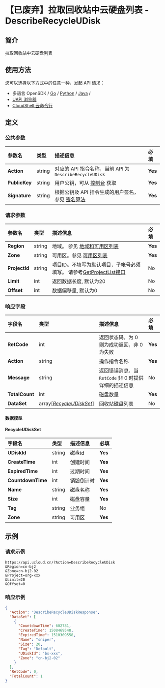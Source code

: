 # 【已废弃】拉取回收站中云硬盘列表 - DescribeRecycleUDisk

## 简介

拉取回收站中云硬盘列表






## 使用方法

您可以选择以下方式中的任意一种，发起 API 请求：
- 多语言 OpenSDK / [Go](https://github.com/ucloud/ucloud-sdk-go) / [Python](https://github.com/ucloud/ucloud-sdk-python3) / [Java](https://github.com/ucloud/ucloud-sdk-java) /
- [UAPI 浏览器](https://console.ucloud.cn/uapi/detail?id=DescribeRecycleUDisk)
- [CloudShell 云命令行](https://shell.ucloud.cn/)


## 定义

### 公共参数

| 参数名 | 类型 | 描述信息 | 必填 |
|:---|:---|:---|:---|
| **Action**     | string  | 对应的 API 指令名称，当前 API 为 `DescribeRecycleUDisk`                        | **Yes** |
| **PublicKey**  | string  | 用户公钥，可从 [控制台](https://console.ucloud.cn/uapi/apikey) 获取                                             | **Yes** |
| **Signature**  | string  | 根据公钥及 API 指令生成的用户签名，参见 [签名算法](api/summary/signature.md)  | **Yes** |

### 请求参数

| 参数名 | 类型 | 描述信息 | 必填 |
|:---|:---|:---|:---|
| **Region** | string | 地域。 参见 [地域和可用区列表](api/summary/regionlist) |**Yes**|
| **Zone** | string | 可用区。参见 [可用区列表](api/summary/regionlist) |**Yes**|
| **ProjectId** | string | 项目ID。不填写为默认项目，子帐号必须填写。 请参考[GetProjectList接口](api/summary/get_project_list) |No|
| **Limit** | int | 返回数据长度, 默认为20 |No|
| **Offset** | int | 数据偏移量, 默认为0 |No|

### 响应字段

| 字段名 | 类型 | 描述信息 | 必填 |
|:---|:---|:---|:---|
| **RetCode** | int | 返回状态码，为 0 则为成功返回，非 0 为失败 |**Yes**|
| **Action** | string | 操作指令名称 |**Yes**|
| **Message** | string | 返回错误消息，当 `RetCode` 非 0 时提供详细的描述信息 |No|
| **TotalCount** | int | 磁盘数量 |**Yes**|
| **DataSet** | array[[*RecycleUDiskSet*](#RecycleUDiskSet)] | 回收站磁盘列表 |No|

#### 数据模型


#### RecycleUDiskSet

| 字段名 | 类型 | 描述信息 | 必填 |
|:---|:---|:---|:---|
| **UDiskId** | string | 磁盘id |**Yes**|
| **CreateTime** | int | 创建时间 |**Yes**|
| **ExpiredTime** | int | 过期时间 |**Yes**|
| **CountdownTime** | int | 销毁倒计时 |**Yes**|
| **Name** | string | 磁盘名称 |**Yes**|
| **Size** | int | 磁盘容量 |**Yes**|
| **Tag** | string | 业务组 |No|
| **Zone** | string | 可用区 |**Yes**|

## 示例

### 请求示例
    
```
https://api.ucloud.cn/?Action=DescribeRecycleUDisk
&Region=cn-bj2
&Zone=cn-bj2-02
&Project=org-xxx
&Limit=20
&Offset=0
```

### 响应示例
    
```json
{
  "Action": "DescribeRecycleUDiskResponse",
  "DataSet": [
    {
      "CountdownTime": 602781,
      "CreateTime": 1508469548,
      "ExpiredTime": 1510309558,
      "Name": "sniper",
      "Size": 20,
      "Tag": "Default",
      "UDiskId": "bs-xxx",
      "Zone": "cn-bj2-02"
    }
  ],
  "RetCode": 0,
  "TotalCount": 1
}
```





